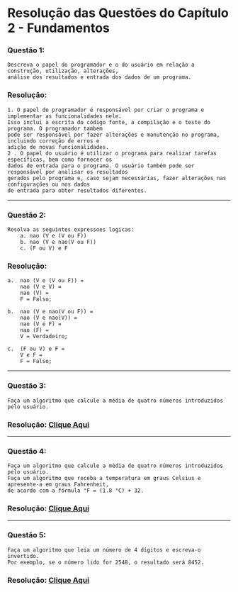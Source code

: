 # Resolução das Questões do Capítulo 2 - Fundamentos

### Questão 1:
    Descreva o papel do programador e o do usuário em relação a construção, utilização, alterações, 
    análise dos resultados e entrada dos dados de um programa.
 
### Resolução:
    1. O papel do programador é responsável por criar o programa e implementar as funcionalidades nele. 
    Isso inclui a escrita do código fonte, a compilação e o teste do programa. O programador também 
    pode ser responsável por fazer alterações e manutenção no programa, incluindo correção de erros e
    adição de novas funcionalidades.
    2 . O papel do usuário é utilizar o programa para realizar tarefas específicas, bem como fornecer os
    dados de entrada para o programa. O usuário também pode ser responsável por analisar os resultados 
    gerados pelo programa e, caso sejam necessárias, fazer alterações nas configurações ou nos dados 
    de entrada para obter resultados diferentes.

***

### Questão 2:
    Resolva as seguintes expressoes logicas:
        a. nao (V e (V ou F))
        b. nao (V e nao(V ou F))
        c. (F ou V) e F
 
### Resolução:
    a.  nao (V e (V ou F)) = 
        nao (V e V) = 
        nao (V) = 
        F = Falso;

    b.  nao (V e nao(V ou F)) = 
        nao (V e nao(V)) = 
        nao (V e F) = 
        nao (F) = 
        V = Verdadeiro;

    c.  (F ou V) e F = 
        V e F = 
        F = Falso;

***

### Questão 3:
    Faça um algoritmo que calcule a média de quatro números introduzidos pelo usuário.
 
### Resolução: [Clique Aqui]()

***

### Questão 4:
    Faça um algoritmo que calcule a média de quatro números introduzidos pelo usuário. 
    Faça um algoritmo que receba a temperatura em graus Celsius e apresente-a em graus Fahrenheit, 
    de acordo com a fórmula °F = (1.8 °C) + 32.

### Resolução: [Clique Aqui]()

***

### Questão 5:
    Faça um algoritmo que leia um número de 4 dígitos e escreva-o invertido.
    Por exemplo, se o número lido for 2548, o resultado será 8452.

### Resolução: [Clique Aqui]()
